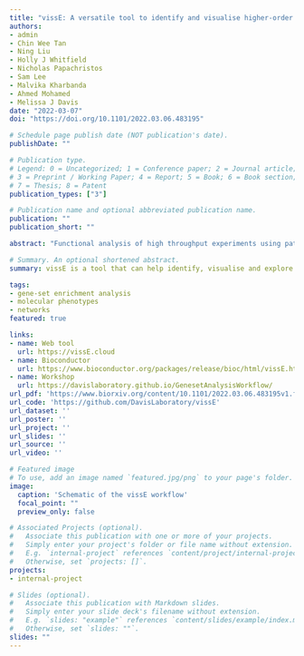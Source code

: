 ```yaml
---
title: "vissE: A versatile tool to identify and visualise higher-order molecular phenotypes from functional enrichment analysis"
authors:
- admin
- Chin Wee Tan
- Ning Liu
- Holly J Whitfield
- Nicholas Papachristos
- Sam Lee
- Malvika Kharbanda
- Ahmed Mohamed
- Melissa J Davis
date: "2022-03-07"
doi: "https://doi.org/10.1101/2022.03.06.483195"

# Schedule page publish date (NOT publication's date).
publishDate: ""

# Publication type.
# Legend: 0 = Uncategorized; 1 = Conference paper; 2 = Journal article;
# 3 = Preprint / Working Paper; 4 = Report; 5 = Book; 6 = Book section;
# 7 = Thesis; 8 = Patent
publication_types: ["3"]

# Publication name and optional abbreviated publication name.
publication: ""
publication_short: ""

abstract: "Functional analysis of high throughput experiments using pathway analysis is now ubiquitous. Though powerful, these methods often produce thousands of redundant results owing to knowledgebase redundancies upstream. This scale of results hinders extensive exploration by biologists and often leads to investigator biases due to previous knowledge and expectations. To address this issue, we present vissE, a flexible network-based analysis method that summarises redundancies into biological themes and provides various analytical modules to characterise and visualise them with respect to the underlying data, thus providing a comprehensive view of the biological system. We demonstrate vissE's versatility by applying it to three different technologies: bulk, single-cell and spatial transcriptomics. Applying vissE to a factor analysis of a breast cancer spatial transcriptomic data, we identified stromal phenotypes that support tumour dissemination. Its adaptability allows vissE to enhance all existing gene-set enrichment and pathway analysis workflows, removing investigator bias from molecular discovery."

# Summary. An optional shortened abstract.
summary: vissE is a tool that can help identify, visualise and explore higher-order biological processes from the results of a gene-set enrichment analysis (GSEA)

tags:
- gene-set enrichment analysis
- molecular phenotypes
- networks
featured: true

links:
- name: Web tool
  url: https://vissE.cloud
- name: Bioconductor
  url: https://www.bioconductor.org/packages/release/bioc/html/vissE.html
- name: Workshop
  url: https://davislaboratory.github.io/GenesetAnalysisWorkflow/
url_pdf: 'https://www.biorxiv.org/content/10.1101/2022.03.06.483195v1.full.pdf'
url_code: 'https://github.com/DavisLaboratory/vissE'
url_dataset: ''
url_poster: ''
url_project: ''
url_slides: ''
url_source: ''
url_video: ''

# Featured image
# To use, add an image named `featured.jpg/png` to your page's folder. 
image:
  caption: 'Schematic of the vissE workflow'
  focal_point: ""
  preview_only: false

# Associated Projects (optional).
#   Associate this publication with one or more of your projects.
#   Simply enter your project's folder or file name without extension.
#   E.g. `internal-project` references `content/project/internal-project/index.md`.
#   Otherwise, set `projects: []`.
projects:
- internal-project

# Slides (optional).
#   Associate this publication with Markdown slides.
#   Simply enter your slide deck's filename without extension.
#   E.g. `slides: "example"` references `content/slides/example/index.md`.
#   Otherwise, set `slides: ""`.
slides: ""
---
```

